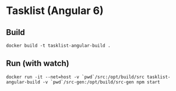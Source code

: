 # Tasklist (Angular 6)

## Build

    docker build -t tasklist-angular-build .

## Run (with watch)

    docker run -it --net=host -v `pwd`/src:/opt/build/src tasklist-angular-build -v `pwd`/src-gen:/opt/build/src-gen npm start
